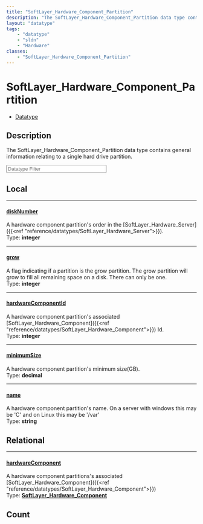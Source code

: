 ```yaml
---
title: "SoftLayer_Hardware_Component_Partition"
description: "The SoftLayer_Hardware_Component_Partition data type contains general information relating to a single hard drive partit... "
layout: "datatype"
tags:
    - "datatype"
    - "sldn"
    - "Hardware"
classes:
    - "SoftLayer_Hardware_Component_Partition"
---
```


# SoftLayer_Hardware_Component_Partition
<div id='service-datatype'>
    <ul id='sldn-reference-tabs'>
        <li id='datatype'> <a href='/reference/datatypes/SoftLayer_Hardware_Component_Partition' >Datatype</a></li>
    </ul>
</div>

## Description 


The SoftLayer_Hardware_Component_Partition data type contains general information relating to a single hard drive partition. 





<!-- Filer BEGIN -->
<div class="view-filters">
        <div class="clearfix">
            <div class="search-input-box">
                <input placeholder="Datatype Filter" onkeyup="titleSearch(inputId='prop-input', divId='properties', elementClass='prop-row')" 
                    type="text" id="prop-input" value="" size="30" maxlength="128" class="form-text">
            </div>
        </div>
</div>
<!-- Filer END -->

<div id="properties" class="content">
<div id="localProperties" class="prop-content" >

## Local
<div class="prop-row">

-----
[diskNumber]: #disknumber
#### [diskNumber]
A hardware component partition's order in the [SoftLayer_Hardware_Server]({{<ref "reference/datatypes/SoftLayer_Hardware_Server">}}).  
<span class="type-label">Type: </span>**integer**  



</div>
<div class="prop-row">

-----
[grow]: #grow
#### [grow]
A flag indicating if a partition is the grow partition. The grow partition will grow to fill all remaining space on a disk.  There can only be one.   
<span class="type-label">Type: </span>**integer**  



</div>
<div class="prop-row">

-----
[hardwareComponentId]: #hardwarecomponentid
#### [hardwareComponentId]
A hardware component partition's associated [SoftLayer_Hardware_Component]({{<ref "reference/datatypes/SoftLayer_Hardware_Component">}}) Id.  
<span class="type-label">Type: </span>**integer**  



</div>
<div class="prop-row">

-----
[minimumSize]: #minimumsize
#### [minimumSize]
A hardware component partition's minimum size(GB).  
<span class="type-label">Type: </span>**decimal**  



</div>
<div class="prop-row">

-----
[name]: #name
#### [name]
A hardware component partition's name. On a server with windows this may be 'C' and on Linux this may be '/var'   
<span class="type-label">Type: </span>**string**  



</div>
</div>
<!-- LOCAL PROPERTY END -->

<div id="relationalProperties"  class="prop-content" >

## Relational
<div class="prop-row">

-----
[hardwareComponent]: #hardwarecomponent
#### [hardwareComponent]
A hardware component partitions's associated [SoftLayer_Hardware_Component]({{<ref "reference/datatypes/SoftLayer_Hardware_Component">}})  
<span class="type-label">Type: </span>**<a href='/reference/datatypes/SoftLayer_Hardware_Component'>SoftLayer_Hardware_Component </a>**  



</div>

## Count
</div>


